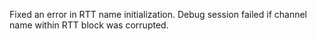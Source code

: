 Fixed an error in RTT name initialization. Debug session failed if channel name within RTT block was corrupted.
